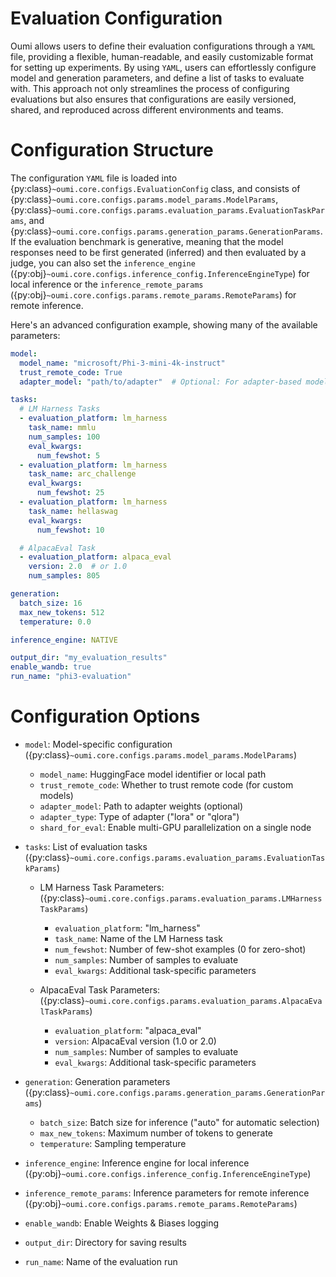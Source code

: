 # Evaluation Configuration

Oumi allows users to define their evaluation configurations through a `YAML` file, providing a flexible, human-readable, and easily customizable format for setting up experiments. By using `YAML`, users can effortlessly configure model and generation parameters, and define a list of tasks to evaluate with. This approach not only streamlines the process of configuring evaluations but also ensures that configurations are easily versioned, shared, and reproduced across different environments and teams.

# Configuration Structure

The configuration `YAML` file is loaded into {py:class}`~oumi.core.configs.EvaluationConfig` class, and consists of {py:class}`~oumi.core.configs.params.model_params.ModelParams`, {py:class}`~oumi.core.configs.params.evaluation_params.EvaluationTaskParams`, and {py:class}`~oumi.core.configs.params.generation_params.GenerationParams`. If the evaluation benchmark is generative, meaning that the model responses need to be first generated (inferred) and then evaluated by a judge, you can also set the `inference_engine` ({py:obj}`~oumi.core.configs.inference_config.InferenceEngineType`) for local inference or the `inference_remote_params` ({py:obj}`~oumi.core.configs.params.remote_params.RemoteParams`) for remote inference.

Here's an advanced configuration example, showing many of the available parameters:

```yaml
model:
  model_name: "microsoft/Phi-3-mini-4k-instruct"
  trust_remote_code: True
  adapter_model: "path/to/adapter"  # Optional: For adapter-based models

tasks:
  # LM Harness Tasks
  - evaluation_platform: lm_harness
    task_name: mmlu
    num_samples: 100
    eval_kwargs:
      num_fewshot: 5
  - evaluation_platform: lm_harness
    task_name: arc_challenge
    eval_kwargs:
      num_fewshot: 25
  - evaluation_platform: lm_harness
    task_name: hellaswag
    eval_kwargs:
      num_fewshot: 10

  # AlpacaEval Task
  - evaluation_platform: alpaca_eval
    version: 2.0  # or 1.0
    num_samples: 805

generation:
  batch_size: 16
  max_new_tokens: 512
  temperature: 0.0

inference_engine: NATIVE

output_dir: "my_evaluation_results"
enable_wandb: true
run_name: "phi3-evaluation"
```

# Configuration Options

- `model`: Model-specific configuration ({py:class}`~oumi.core.configs.params.model_params.ModelParams`)
  - `model_name`: HuggingFace model identifier or local path
  - `trust_remote_code`: Whether to trust remote code (for custom models)
  - `adapter_model`: Path to adapter weights (optional)
  - `adapter_type`: Type of adapter ("lora" or "qlora")
  - `shard_for_eval`: Enable multi-GPU parallelization on a single node

- `tasks`: List of evaluation tasks ({py:class}`~oumi.core.configs.params.evaluation_params.EvaluationTaskParams`)
  - LM Harness Task Parameters:   ({py:class}`~oumi.core.configs.params.evaluation_params.LMHarnessTaskParams`)
    - `evaluation_platform`: "lm_harness"
    - `task_name`: Name of the LM Harness task
    - `num_fewshot`: Number of few-shot examples (0 for zero-shot)
    - `num_samples`: Number of samples to evaluate
    - `eval_kwargs`: Additional task-specific parameters

  - AlpacaEval Task Parameters: ({py:class}`~oumi.core.configs.params.evaluation_params.AlpacaEvalTaskParams`)
    - `evaluation_platform`: "alpaca_eval"
    - `version`: AlpacaEval version (1.0 or 2.0)
    - `num_samples`: Number of samples to evaluate
    - `eval_kwargs`: Additional task-specific parameters

- `generation`: Generation parameters ({py:class}`~oumi.core.configs.params.generation_params.GenerationParams`)
  - `batch_size`: Batch size for inference ("auto" for automatic selection)
  - `max_new_tokens`: Maximum number of tokens to generate
  - `temperature`: Sampling temperature

- `inference_engine`: Inference engine for local inference ({py:obj}`~oumi.core.configs.inference_config.InferenceEngineType`)
- `inference_remote_params`: Inference parameters for remote inference ({py:obj}`~oumi.core.configs.params.remote_params.RemoteParams`)

- `enable_wandb`: Enable Weights & Biases logging
- `output_dir`: Directory for saving results
- `run_name`: Name of the evaluation run
